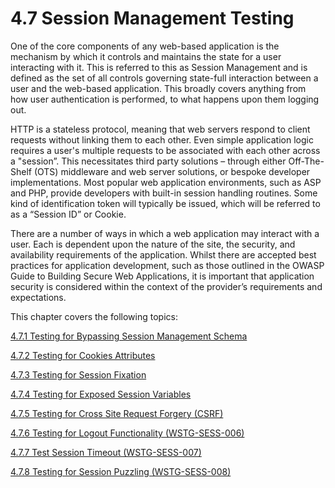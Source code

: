 # 4.7 Session Management Testing

One of the core components of any web-based application is the mechanism by which it controls and maintains the state for a user interacting with it. This is referred to this as Session Management and is defined as the set of all controls governing state-full interaction between a user and the web-based application. This broadly covers anything from how user authentication is performed, to what happens upon them logging out.

HTTP is a stateless protocol, meaning that web servers respond to client requests without linking them to each other. Even simple application logic requires a user's multiple requests to be associated with each other across a "session”. This necessitates third party solutions – through either Off-The-Shelf (OTS) middleware and web server solutions, or bespoke developer implementations. Most popular web application environments, such as ASP and PHP, provide developers with built-in session handling routines. Some kind of identification token will typically be issued, which will be referred to as a “Session ID” or Cookie.

There are a number of ways in which a web application may interact with a user. Each is dependent upon the nature of the site, the security, and availability requirements of the application. Whilst there are accepted best practices for application development, such as those outlined in the OWASP Guide to Building Secure Web Applications, it is important that application security is considered within the context of the provider’s requirements and expectations.

This chapter covers the following topics:

[4.7.1 Testing for Bypassing Session Management Schema](4.7.1_Testing_for_Session_Management_Schema.md)

[4.7.2 Testing for Cookies Attributes](4.7.2_Testing_for_Cookies_Attributes.md)

[4.7.3 Testing for Session Fixation](4.7.3_Testing_for_Session_Fixation.md)

[4.7.4 Testing for Exposed Session Variables](4.7.4_Testing_for_Exposed_Session_Variables.md)

[4.7.5 Testing for Cross Site Request Forgery (CSRF)](4.7.5_Testing_for_CSRF.md)

[4.7.6 Testing for Logout Functionality (WSTG-SESS-006)](4.7.6_Testing_for_Logout_Functionality_WSTG-SESS-006.md)

[4.7.7 Test Session Timeout (WSTG-SESS-007)](4.7.7_Test_Session_Timeout_WSTG-SESS-007.md)

[4.7.8 Testing for Session Puzzling (WSTG-SESS-008)](4.7.8_Testing_for_Session_Puzzling_WSTG-SESS-008.md)
